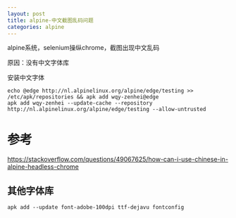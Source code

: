 ```yaml
---
layout: post
title: alpine-中文截图乱码问题
categories: alpine
---
```



alpine系统，selenium操纵chrome，截图出现中文乱码

原因：没有中文字体库


安装中文字体

```
echo @edge http://nl.alpinelinux.org/alpine/edge/testing >> /etc/apk/repositories && apk add wqy-zenhei@edge
apk add wqy-zenhei --update-cache --repository http://nl.alpinelinux.org/alpine/edge/testing --allow-untrusted
```

# 参考
https://stackoverflow.com/questions/49067625/how-can-i-use-chinese-in-alpine-headless-chrome




## 其他字体库
```
apk add --update font-adobe-100dpi ttf-dejavu fontconfig
```